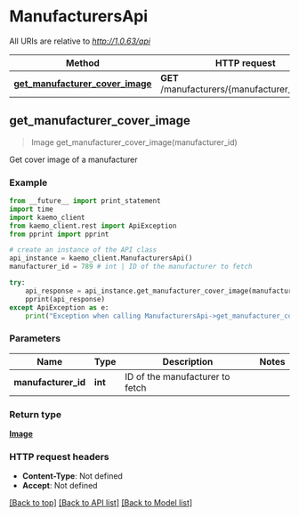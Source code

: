 # ManufacturersApi

All URIs are relative to *http://1.0.63/api*

Method | HTTP request | Description
------------- | ------------- | -------------
[**get_manufacturer_cover_image**](#get_manufacturer_cover_image) | **GET** /manufacturers/{manufacturer_id}/cover | 


## **get_manufacturer_cover_image**
> Image get_manufacturer_cover_image(manufacturer_id)



Get cover image of a manufacturer

### Example 
```python
from __future__ import print_statement
import time
import kaemo_client
from kaemo_client.rest import ApiException
from pprint import pprint

# create an instance of the API class
api_instance = kaemo_client.ManufacturersApi()
manufacturer_id = 789 # int | ID of the manufacturer to fetch

try: 
    api_response = api_instance.get_manufacturer_cover_image(manufacturer_id)
    pprint(api_response)
except ApiException as e:
    print("Exception when calling ManufacturersApi->get_manufacturer_cover_image: %s\n" % e)
```

### Parameters

Name | Type | Description  | Notes
------------- | ------------- | ------------- | -------------
 **manufacturer_id** | **int**| ID of the manufacturer to fetch | 

### Return type

[**Image**](#Image)

### HTTP request headers

 - **Content-Type**: Not defined
 - **Accept**: Not defined

[[Back to top]](#) [[Back to API list]](#documentation-for-api-endpoints) [[Back to Model list]](#documentation-for-models)

